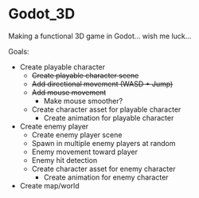 # Godot_3D
Making a functional 3D game in Godot... wish me luck...

Goals:
- Create playable character
  - ~~Create playable character scene~~
  - ~~Add directional movement (WASD + Jump)~~
  - ~~Add mouse movement~~
    - Make mouse smoother?
  - Create character asset for playable character
    - Create animation for playable character
- Create enemy player
  - Create enemy player scene
  - Spawn in multiple enemy players at random
  - Enemy movement toward player
  - Enemy hit detection
  - Create character asset for enemy character
    - Create animation for enemy character
- Create map/world
